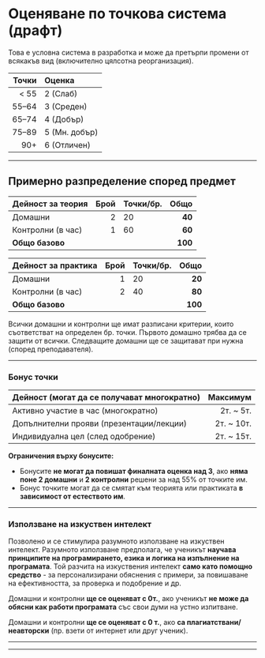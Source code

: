 # Оценяване по точкова система (драфт)
Това е условна система в разработка и може да претърпи промени от всякакъв вид (включително цялсотна реорганизация). 

| Точки | Оценка        |
|------:|:--------------|
|  < 55 | 2 (Слаб)      |
| 55–64 | 3 (Среден)    |
| 65–74 | 4 (Добър)     |
| 75–89 | 5 (Мн. добър) |
|   90+ | 6 (Отличен)   |

---

## Примерно разпределение според предмет
| Дейност за теория | Брой | Точки/бр. | **Общо** |
|-------------------|-----:|-----------|---------:|
| Домашни           |    2 | 20        |   **40** |
| Контролни (в час) |    1 | 60        |   **60** |
| **Общо базово**   |      |           |  **100** |

| Дейност за практика | Брой | Точки/бр. | **Общо** |
|---------------------|-----:|-----------|---------:|
| Домашни             |    1 | 20        |   **20** |
| Контролни (в час)   |    2 | 40        |   **80** |
| **Общо базово**     |      |           |  **100** |

Всички домашни и контролни ще имат разписани критерии, които съответстват на определен бр. точки.
Първото домашно трябва да се защити от всички. Следващите домашни ще се защитават при нужна (според преподавателя).

---

### Бонус точки
| Дейност (могат да се получават многократно) |   Максимум |
|---------------------------------------------|-----------:|
| Активно участие в час (многократно)         |  2т. ~ 5т. |
| Допълнителни прояви (презентации/лекции)    | 2т. ~ 10т. |
| Индивидуална цел   (след одобрение)         | 2т. ~ 15т. |

**Ограничения върху бонусите:**
- Бонусите **не могат да повишат финалната оценка над 3**, ако **няма поне 2 домашни** и **2 контролни** решени за над 55% от точките им.
- Бонус точките могат да се смятат към теорията или практиката **в зависимост от естеството им**.

---

### Използване на изкуствен интелект

Позволено и се стимулира разумното използване на изкуствен интелект. Разумното използване предполага, че ученикът **научава принципите на програмирането, езика и логика на изпълнение на програмата**. Той разчита на изкуствения интелект **само като помощно средство** - за персонализирани обяснения с примери, за повишаване на ефективността, за проверка и подобрение и др.

Домашни и контролни **ще се оценяват с 0т.**, ако ученикът **не може да обясни как работи програмата** със свои думи на устно изпитване. 

Домашни и контролни **ще се оценяват с 0 т.**, ако **са плагиатствани/неавторски** (пр. взети от интернет или друг ученик).

___
___
